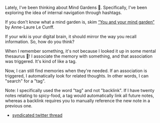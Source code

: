 Lately, I've been thinking about Mind Gardens 🌱. Specifically, I've been exploring the idea of internal navigation through hashtags.

If you don't know what a mind garden is, skim [“You and your mind garden”](https://nesslabs.com/mind-garden) by Anne-Laure Le Cunff.

If your wiki is your digital brain, it should mirror the way you recall information. So, how do you think?

When I remember something, it's not because I looked it up in some mental thesaurus 📖! I associate the memory with something, and that association was triggered. It's kind of like a tag.

Now, I can still find memories when they're needed. If an association is triggered, I automatically look for related thoughts. In other words, I can "search" for a "tag".

Note: I specifically used the word "tag" and not "backlink".
If I have twenty notes relating to spicy-food, a tag would automatically link all future notes, whereas a backlink requires you to manually reference the new note in a previous one.

* [syndicated twitter thread](https://twitter.com/binyamingreen/status/1278351951328149504)